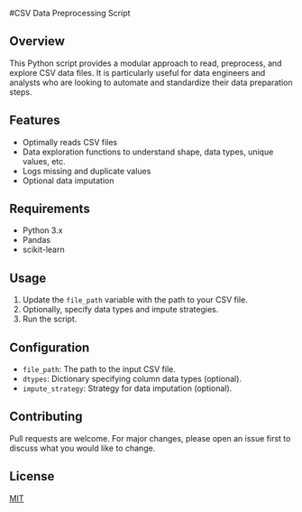 #CSV Data Preprocessing Script

## Overview

This Python script provides a modular approach to read, preprocess, and explore CSV data files. It is particularly useful for data engineers and analysts who are looking to automate and standardize their data preparation steps.

## Features

- Optimally reads CSV files
- Data exploration functions to understand shape, data types, unique values, etc.
- Logs missing and duplicate values
- Optional data imputation

## Requirements

- Python 3.x
- Pandas
- scikit-learn

## Usage

1. Update the `file_path` variable with the path to your CSV file.
2. Optionally, specify data types and impute strategies.
3. Run the script.

## Configuration

- `file_path`: The path to the input CSV file.
- `dtypes`: Dictionary specifying column data types (optional).
- `impute_strategy`: Strategy for data imputation (optional).

## Contributing

Pull requests are welcome. For major changes, please open an issue first to discuss what you would like to change.

## License
[MIT](https://choosealicense.com/licenses/mit/)
